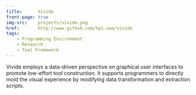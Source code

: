 ```yaml
---
title:      Vivide
front-page: true
img-src:    projects/vivide.png
href:       http://www.github.com/hpi-swa/vivide
tags:
    - Programming Environment
    - Research
    - Tool Framework
---
```

Vivide employs a data-driven perspective on graphical user interfaces to promote low-effort tool construction. It supports programmers to directly mold the visual experience by modifying data transformation and extraction scripts.